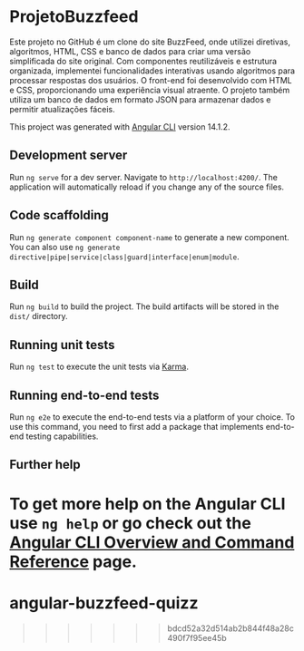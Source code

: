 # ProjetoBuzzfeed
Este projeto no GitHub é um clone do site BuzzFeed, onde utilizei diretivas, algoritmos, HTML, CSS e banco de dados para criar uma versão simplificada do site original. Com componentes reutilizáveis e estrutura organizada, implementei funcionalidades interativas usando algoritmos para processar respostas dos usuários. O front-end foi desenvolvido com HTML e CSS, proporcionando uma experiência visual atraente. O projeto também utiliza um banco de dados em formato JSON para armazenar dados e permitir atualizações fáceis.

This project was generated with [Angular CLI](https://github.com/angular/angular-cli) version 14.1.2.

## Development server

Run `ng serve` for a dev server. Navigate to `http://localhost:4200/`. The application will automatically reload if you change any of the source files.

## Code scaffolding

Run `ng generate component component-name` to generate a new component. You can also use `ng generate directive|pipe|service|class|guard|interface|enum|module`.

## Build

Run `ng build` to build the project. The build artifacts will be stored in the `dist/` directory.

## Running unit tests

Run `ng test` to execute the unit tests via [Karma](https://karma-runner.github.io).

## Running end-to-end tests

Run `ng e2e` to execute the end-to-end tests via a platform of your choice. To use this command, you need to first add a package that implements end-to-end testing capabilities.

## Further help

To get more help on the Angular CLI use `ng help` or go check out the [Angular CLI Overview and Command Reference](https://angular.io/cli) page.
=======
# angular-buzzfeed-quizz
>>>>>>> bdcd52a32d514ab2b844f48a28c490f7f95ee45b
